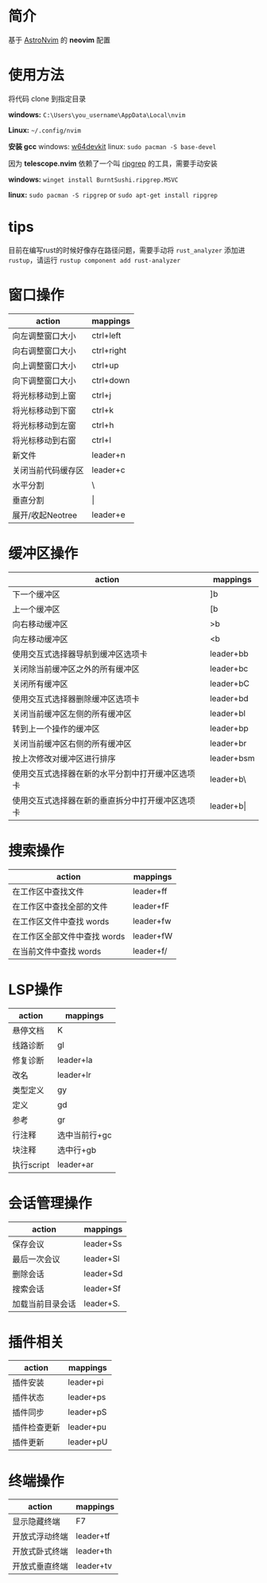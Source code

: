 # 简介

基于 [AstroNvim](https://docs.astronvim.com/) 的 **neovim** 配置

# 使用方法

将代码 clone 到指定目录

**windows:** `C:\Users\you_username\AppData\Local\nvim`

**Linux:** `~/.config/nvim`

**安装 gcc**
windows: [w64devkit](https://github.com/skeeto/w64devkit)
linux: `sudo pacman -S base-devel`

因为 **telescope.nvim** 依赖了一个叫 [ripgrep](https://github.com/BurntSushi/ripgrep) 的工具，需要手动安装

**windows:** `winget install BurntSushi.ripgrep.MSVC`

**linux:** `sudo pacman -S ripgrep` or `sudo apt-get install ripgrep`

# tips

目前在编写rust的时候好像存在路径问题，需要手动将 `rust_analyzer` 添加进 `rustup`，请运行 `rustup component add rust-analyzer`

# 窗口操作

| action             | mappings   |
| ------------------ | ---------- |
| 向左调整窗口大小   | ctrl+left  |
| 向右调整窗口大小   | ctrl+right |
| 向上调整窗口大小   | ctrl+up    |
| 向下调整窗口大小   | ctrl+down  |
| 将光标移动到上窗   | ctrl+j     |
| 将光标移动到下窗   | ctrl+k     |
| 将光标移动到左窗   | ctrl+h     |
| 将光标移动到右窗   | ctrl+l     |
| 新文件             | leader+n   |
| 关闭当前代码缓存区 | leader+c   |
| 水平分割           | \          |
| 垂直分割           | \|         |
| 展开/收起Neotree   | leader+e   |

# 缓冲区操作

| action                                           | mappings   |
| ------------------------------------------------ | ---------- |
| 下一个缓冲区                                     | ]b         |
| 上一个缓冲区                                     | [b         |
| 向右移动缓冲区                                   | >b         |
| 向左移动缓冲区                                   | <b         |
| 使用交互式选择器导航到缓冲区选项卡               | leader+bb  |
| 关闭除当前缓冲区之外的所有缓冲区                 | leader+bc  |
| 关闭所有缓冲区                                   | leader+bC  |
| 使用交互式选择器删除缓冲区选项卡                 | leader+bd  |
| 关闭当前缓冲区左侧的所有缓冲区                   | leader+bl  |
| 转到上一个操作的缓冲区                           | leader+bp  |
| 关闭当前缓冲区右侧的所有缓冲区                   | leader+br  |
| 按上次修改对缓冲区进行排序                       | leader+bsm |
| 使用交互式选择器在新的水平分割中打开缓冲区选项卡 | leader+b\  |
| 使用交互式选择器在新的垂直拆分中打开缓冲区选项卡 | leader+b\| |

# 搜索操作

| action                       | mappings  |
| ---------------------------- | --------- |
| 在工作区中查找文件           | leader+ff |
| 在工作区中查找全部的文件     | leader+fF |
| 在工作区文件中查找 words     | leader+fw |
| 在工作区全部文件中查找 words | leader+fW |
| 在当前文件中查找 words       | leader+f/ |

# LSP操作

| action     | mappings      |
| ---------- | ------------- |
| 悬停文档   | K             |
| 线路诊断   | gl            |
| 修复诊断   | leader+la     |
| 改名       | leader+lr     |
| 类型定义   | gy            |
| 定义       | gd            |
| 参考       | gr            |
| 行注释     | 选中当前行+gc |
| 块注释     | 选中行+gb     |
| 执行script | leader+ar     |

# 会话管理操作

| action           | mappings  |
| ---------------- | --------- |
| 保存会议         | leader+Ss |
| 最后一次会议     | leader+Sl |
| 删除会话         | leader+Sd |
| 搜索会话         | leader+Sf |
| 加载当前目录会话 | leader+S. |

# 插件相关

| action       | mappings  |
| ------------ | --------- |
| 插件安装     | leader+pi |
| 插件状态     | leader+ps |
| 插件同步     | leader+pS |
| 插件检查更新 | leader+pu |
| 插件更新     | leader+pU |

# 终端操作

| action         | mappings  |
| -------------- | --------- |
| 显示隐藏终端   | F7        |
| 开放式浮动终端 | leader+tf |
| 开放式卧式终端 | leader+th |
| 开放式垂直终端 | leader+tv |
